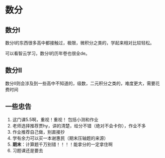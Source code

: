 # 数分

## 数分I

数分I的东西很多高中都接触过，极限，微积分之类的，学起来相对比较轻松。

可以看智云学习，数分I的历年卷也很全de。

## 数分II

数分II则会涉及到一些高中不知道的，级数，二元积分之类的，难度更大，需要花费时间

## 一些忠告

1. 这门课5.5啊，重视！重视！ 包括小测和作业
2. 老师选择推荐贾hy，讲的清楚，给分不错（绝对不会卡你），作业不多
3. 作业推荐自己做，别直接抄
4. 学有余力可以买一本谢惠民（期末压轴题的来源）
5. **期末**：计算题千万别错！！！！能拿分的一定拿住啊
6. 习题课还是要去
